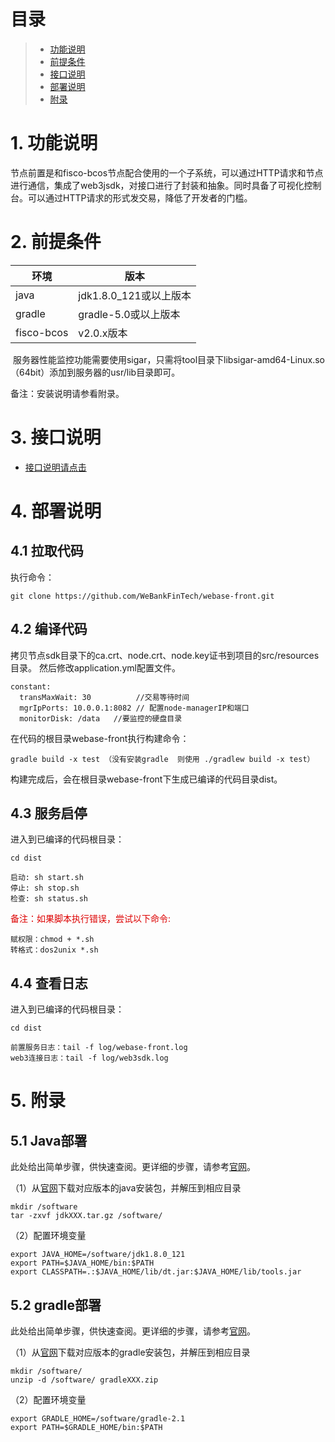 # 目录
> * [功能说明](#chapter-1)
> * [前提条件](#chapter-2)
> * [接口说明](#chapter-3)
> * [部署说明](#chapter-4)
> * [附录](#chapter-5)

# 1. <a id="chapter-1"></a>功能说明
节点前置是和fisco-bcos节点配合使用的一个子系统，可以通过HTTP请求和节点进行通信，集成了web3jsdk，对接口进行了封装和抽象。同时具备了可视化控制台。可以通过HTTP请求的形式发交易，降低了开发者的门槛。

# 2. <a id="chapter-2"></a>前提条件

| 环境     | 版本              |
| ------ | --------------- |
| java   | jdk1.8.0_121或以上版本|
| gradle | gradle-5.0或以上版本 |
| fisco-bcos |v2.0.x版本  |
 
﻿  服务器性能监控功能需要使用sigar，只需将tool目录下libsigar-amd64-Linux.so（64bit）添加到服务器的usr/lib目录即可。 

 备注：安装说明请参看附录。

# 3. <a id="chapter-3"></a>接口说明

- [接口说明请点击](interface.md)

# 4. <a id="chapter-4"></a>部署说明

## 4.1 拉取代码

执行命令：
```
git clone https://github.com/WeBankFinTech/webase-front.git
```

## 4.2 编译代码
 拷贝节点sdk目录下的ca.crt、node.crt、node.key证书到项目的src/resources目录。
 然后修改application.yml配置文件。
```
constant:  
  transMaxWait: 30          //交易等待时间
  mgrIpPorts: 10.0.0.1:8082 // 配置node-managerIP和端口
  monitorDisk: /data   //要监控的硬盘目录
```
在代码的根目录webase-front执行构建命令：
```
gradle build -x test （没有安装gradle  则使用 ./gradlew build -x test）
```
构建完成后，会在根目录webase-front下生成已编译的代码目录dist。


## 4.3 服务启停

进入到已编译的代码根目录：
```shell
cd dist
```
```shell
启动: sh start.sh
停止: sh stop.sh
检查: sh status.sh
```
<font color="#dd0000">备注：如果脚本执行错误，尝试以下命令: </font>
```
赋权限：chmod + *.sh
转格式：dos2unix *.sh
```

## 4.4 查看日志

进入到已编译的代码根目录：
```shell
cd dist
```
```
前置服务日志：tail -f log/webase-front.log
web3连接日志：tail -f log/web3sdk.log
```

# 5. <a id="chapter-5"></a>附录

## 5.1 Java部署

此处给出简单步骤，供快速查阅。更详细的步骤，请参考[官网](http://www.oracle.com/technetwork/java/javase/downloads/index.html)。

（1）从[官网](http://www.oracle.com/technetwork/java/javase/downloads/index.html)下载对应版本的java安装包，并解压到相应目录

```shell
mkdir /software
tar -zxvf jdkXXX.tar.gz /software/
```

（2）配置环境变量

```shell
export JAVA_HOME=/software/jdk1.8.0_121
export PATH=$JAVA_HOME/bin:$PATH
export CLASSPATH=.:$JAVA_HOME/lib/dt.jar:$JAVA_HOME/lib/tools.jar
```

## 5.2 gradle部署

此处给出简单步骤，供快速查阅。更详细的步骤，请参考[官网](http://www.gradle.org/downloads)。

（1）从[官网](http://www.gradle.org/downloads)下载对应版本的gradle安装包，并解压到相应目录

```shell
mkdir /software/
unzip -d /software/ gradleXXX.zip
```

（2）配置环境变量

```shell
export GRADLE_HOME=/software/gradle-2.1
export PATH=$GRADLE_HOME/bin:$PATH
```

